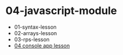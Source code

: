 # 04-javascript-module
* 01-syntax-lesson
* 02-arrays-lesson
* 03-rps-lesson
* [04 console app lesson](04-console-app-lesson.md)


